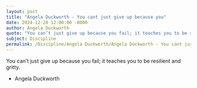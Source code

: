 ```yaml
---
layout: post
title: "Angela Duckworth - You cant just give up because you"
date: 2024-12-28 12:00:00 -0000
author: Angela Duckworth
quote: "You can’t just give up because you fail; it teaches you to be resilient and gritty."
subject: Discipline
permalink: /Discipline/Angela Duckworth/Angela Duckworth - You cant just give up because you
---
```


You can’t just give up because you fail; it teaches you to be resilient and gritty.

- Angela Duckworth
